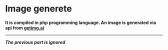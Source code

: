 # Image generete

**It is compiled in php programming language. An image is generated via api from [getimg.ai](https://getimg.ai/)**
___

___The previous part is ignored___